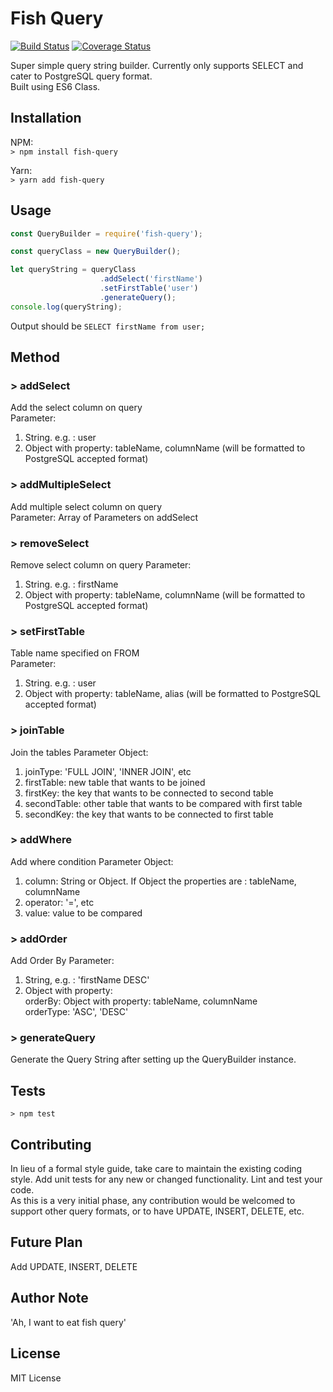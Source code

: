 Fish Query
=========

[![Build Status](https://travis-ci.org/Paskalouis/fish-query.svg?branch=master)](https://travis-ci.org/Paskalouis/fish-query)
[![Coverage Status](https://coveralls.io/repos/github/Paskalouis/fish-query/badge.svg?branch=master)](https://coveralls.io/github/Paskalouis/fish-query?branch=master)

Super simple query string builder. Currently only supports SELECT and cater to PostgreSQL query format.  
Built using ES6 Class.

## Installation
NPM:  
```> npm install fish-query```

Yarn:  
```> yarn add fish-query```

## Usage
```javascript
const QueryBuilder = require('fish-query');

const queryClass = new QueryBuilder();

let queryString = queryClass
                    .addSelect('firstName')
                    .setFirstTable('user')
                    .generateQuery();
console.log(queryString);
```
Output should be `SELECT firstName from user;`

## Method

### > **addSelect**
Add the select column on query  
Parameter:
1. String. e.g. : user
2. Object with property: tableName, columnName (will be formatted to PostgreSQL accepted format)

### > **addMultipleSelect**
Add multiple select column on query  
Parameter: Array of Parameters on addSelect

### > **removeSelect**
Remove select column on query
Parameter:
1. String. e.g. : firstName
2. Object with property: tableName, columnName (will be formatted to PostgreSQL accepted format)

### > **setFirstTable**
Table name specified on FROM  
Parameter:
1. String. e.g. : user
2. Object with property: tableName, alias (will be formatted to PostgreSQL accepted format)

### > **joinTable**
Join the tables
Parameter Object:
1. joinType: 'FULL JOIN', 'INNER JOIN', etc
2. firstTable: new table that wants to be joined
3. firstKey: the key that wants to be connected to second table
4. secondTable: other table that wants to be compared with first table
5. secondKey: the key that wants to be connected to first table

### > **addWhere**
Add where condition
Parameter Object:
1. column: String or Object. If Object the properties are : tableName, columnName
2. operator: '=', etc
3. value: value to be compared

### > **addOrder**
Add Order By
Parameter:
1. String, e.g. : 'firstName DESC'
2. Object with property:  
orderBy: Object with property: tableName, columnName  
orderType: 'ASC', 'DESC'

### > **generateQuery**
Generate the Query String after setting up the QueryBuilder instance.

## Tests

```> npm test```

## Contributing

In lieu of a formal style guide, take care to maintain the existing coding style. Add unit tests for any new or changed functionality. Lint and test your code.  
As this is a very initial phase, any contribution would be welcomed to support other query formats, or to have UPDATE, INSERT, DELETE, etc.

## Future Plan  
Add UPDATE, INSERT, DELETE

## Author Note   
'Ah, I want to eat fish query'

## License
MIT License